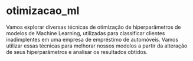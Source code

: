 # otimizacao_ml
Vamos explorar diversas técnicas de otimização de hiperparâmetros de modelos de Machine Learning, utilizadas para classificar clientes inadimplentes em uma empresa de empréstimo de automóveis.  Vamos utilizar essas técnicas para melhorar nossos modelos a partir da alteração de seus hiperparâmetros e analisar os resultados obtidos.
